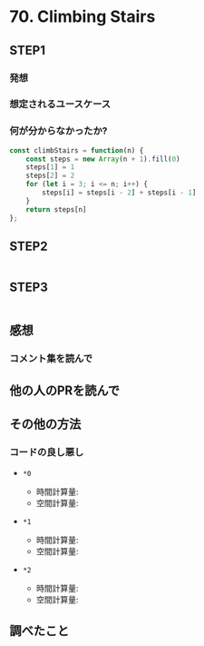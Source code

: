# 70. Climbing Stairs

## STEP1

### 発想

### 想定されるユースケース

### 何が分からなかったか?

```javascript
const climbStairs = function(n) {
    const steps = new Array(n + 1).fill(0)
    steps[1] = 1
    steps[2] = 2
    for (let i = 3; i <= n; i++) {
        steps[i] = steps[i - 2] + steps[i - 1]
    }
    return steps[n]
};
```

## STEP2

```javascript
```

## STEP3

```javascript
```

## 感想

### コメント集を読んで

## 他の人のPRを読んで

## その他の方法

### コードの良し悪し

* `*0`
  * 時間計算量:
  * 空間計算量:

* `*1`
  * 時間計算量:
  * 空間計算量:

* `*2`
  * 時間計算量:
  * 空間計算量:

## 調べたこと

